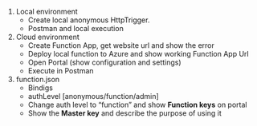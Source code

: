 1. Local environment
   - Create local anonymous HttpTrigger. 
   - Postman and local execution
2. Cloud environment
   - Create Function App, get website url and show the error
   - Deploy local function to Azure and show working Function App Url
   - Open Portal (show configuration and settings)
   - Execute in Postman
3. function.json
   - Bindigs
   - authLevel [anonymous/function/admin]
   - Change auth level to “function” and show **Function keys** on portal
   - Show the **Master key** and describe the purpose of using it

